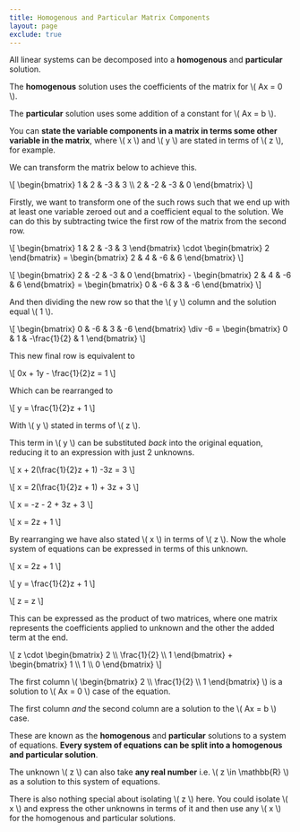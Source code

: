```yaml
---
title: Homogenous and Particular Matrix Components
layout: page
exclude: true
---
```


<script type="text/javascript" src="https://cdnjs.cloudflare.com/ajax/libs/mathjax/2.7.0/MathJax.js?config=TeX-AMS_CHTML"></script>

All linear systems can be decomposed into a **homogenous** and **particular** solution.

The **homogenous** solution uses the coefficients of the matrix for \\( Ax = 0 \\).

The **particular** solution uses some addition of a constant for \\( Ax = b \\).

You can **state the variable components in a matrix in terms some other variable in the matrix**, where \\( x \\) and \\( y \\) are stated in terms of \\( z \\), for example.

We can transform the matrix below to achieve this.

\\[ \begin{bmatrix} 1 & 2 & -3 & 3 \\\ 2 & -2 & -3 & 0 \end{bmatrix} \\]

Firstly, we want to transform one of the such rows such that we end up with at least one variable zeroed out and a coefficient equal to the solution. We can do this by subtracting twice the first row of the matrix from the second row.

\\[ \begin{bmatrix} 1 & 2 & -3 & 3 \end{bmatrix} \cdot \begin{bmatrix} 2 \end{bmatrix} = \begin{bmatrix} 2 & 4 & -6 & 6 \end{bmatrix} \\]

\\[ \begin{bmatrix} 2 & -2 & -3 & 0 \end{bmatrix} - \begin{bmatrix} 2 & 4 & -6 & 6 \end{bmatrix} =  \begin{bmatrix} 0 & -6 & 3 & -6 \end{bmatrix} \\]

And then dividing the new row so that the \\( y \\) column and the solution equal \\( 1 \\).

\\[ \begin{bmatrix} 0 & -6 & 3 & -6 \end{bmatrix} \div -6 = \begin{bmatrix} 0 & 1 & -\frac{1}{2} & 1 \end{bmatrix} \\]

This new final row is equivalent to

\\[ 0x + 1y - \frac{1}{2}z = 1 \\]

Which can be rearranged to

\\[ y = \frac{1}{2}z + 1 \\]

With \\( y \\) stated in terms of \\( z \\).

This term in \\( y \\) can be substituted *back* into the original equation, reducing it to an expression with just 2 unknowns.

\\[ x + 2(\frac{1}{2}z + 1) -3z = 3 \\]

\\[ x = 2(\frac{1}{2}z + 1) + 3z + 3 \\]

\\[ x = -z - 2 + 3z + 3 \\]

\\[ x = 2z + 1 \\]

By rearranging we have also stated \\( x \\) in terms of \\( z \\). Now the whole system of equations can be expressed in terms of this unknown.

\\[ x = 2z + 1 \\]

\\[ y = \frac{1}{2}z + 1 \\]

\\[ z = z \\]

This can be expressed as the product of two matrices, where one matrix represents the coefficients applied to unknown and the other the added term at the end.

\\[ z \cdot \begin{bmatrix} 2 \\\ \frac{1}{2} \\\ 1 \end{bmatrix} + \begin{bmatrix} 1 \\\ 1 \\\ 0 \end{bmatrix} \\]

The first column \\( \begin{bmatrix} 2 \\\ \frac{1}{2} \\\ 1 \end{bmatrix} \\) is a solution to \\( Ax = 0 \\) case of the equation.

The first column *and* the second column are a solution to the \\( Ax = b \\) case.

These are known as the **homogenous** and **particular** solutions to a system of equations. **Every system of equations can be split into a homogenous and particular solution**.

The unknown \\( z \\) can also take **any real number** i.e. \\( z \in \mathbb{R} \\) as a solution to this system of equations.

There is also nothing special about isolating \\( z \\) here. You could isolate \\( x \\) and express the other unknowns in terms of it and then use any \\( x \\) for the homogenous and particular solutions.
